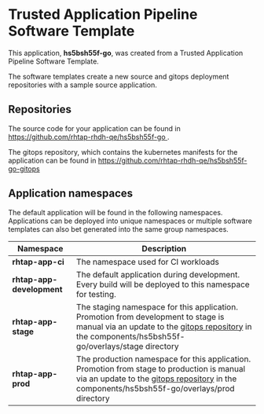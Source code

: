 # Trusted Application Pipeline Software Template

This application, **hs5bsh55f-go**, was created from a Trusted Application Pipeline Software Template.

The software templates create a new source and gitops deployment repositories with a sample source application. 

## Repositories

The source code for your application can be found in [https://github.com/rhtap-rhdh-qe/hs5bsh55f-go ](https://github.com/rhtap-rhdh-qe/hs5bsh55f-go ).
 
The gitops repository, which contains the kubernetes manifests for the application can be found in 
[https://github.com/rhtap-rhdh-qe/hs5bsh55f-go-gitops ](https://github.com/rhtap-rhdh-qe/hs5bsh55f-go-gitops ) 

## Application namespaces 

The default application will be found in the following namespaces. Applications can be deployed into unique namespaces or multiple software templates can also bet generated into the same group namespaces.  

|  Namespace   |  Description   |  
| -------- | -------- |
| **rhtap-app-ci** | The namespace used for CI workloads |
| **rhtap-app-development** | The default application during development. Every build will be deployed to this namespace for testing. |
| **rhtap-app-stage** | The staging namespace for this application. Promotion from development to stage is manual via an update to the [gitops repository](https://github.com/rhtap-rhdh-qe/hs5bsh55f-go-gitops ) in the components/hs5bsh55f-go/overlays/stage directory |
| **rhtap-app-prod** | The production namespace for this application. Promotion from stage to production is manual via an update to the [gitops repository](https://github.com/rhtap-rhdh-qe/hs5bsh55f-go-gitops ) in the components/hs5bsh55f-go/overlays/prod directory |